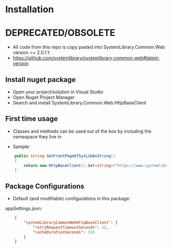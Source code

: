 ﻿# Installation

# DEPRECATED/OBSOLETE
- All code from this repo is copy pasted into SystemLibrary.Common.Web version >= 2.0.1.1:
- https://github.com/systemlibrary/systemlibrary-common-web#latest-version


## Install nuget package

* Open your project/solution in Visual Studio
* Open Nuget Project Manager
* Search and install SystemLibrary.Common.Web.HttpBaseClient

## First time usage

- Classes and methods can be used out of the box by including the namespace they live in

- Sample:
```csharp  
	public string GetFrontPageOfSysLibAsString()
	{
		return new HttpBaseClient().Get<string>("https://www.systemlibrary.com/").Data;
	}
```

## Package Configurations
* Default (and modifiable) configurations in this package:

appSettings.json:
```json  
	{
		"systemLibraryCommonWebHttpBaseClient": {
			"retryRequestTimeoutSeconds": 12,
			"cacheDurationSeconds": 320
		}
	}
```  
